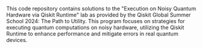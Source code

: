 This code repository contains solutions to the "Execution on Noisy Quantum Hardware via Qiskit Runtime" lab as provided by the Qiskit Global Summer School 2024: The Path to Utility. This program focuses on strategies for executing quantum computations on noisy hardware, utilizing the Qiskit Runtime to enhance performance and mitigate errors in real quantum devices.
